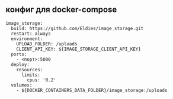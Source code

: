 ## конфиг для docker-compose

    image_storage:
      build: https://github.com/Eldies/image_storage.git
      restart: always
      environment:
        UPLOAD_FOLDER: /uploads
        CLIENT_API_KEY: ${IMAGE_STORAGE_CLIENT_API_KEY}
      ports:
        - <порт>:5000
      deploy:
        resources:
          limits:
            cpus: '0.2'
      volumes:
        - ${DOCKER_CONTAINERS_DATA_FOLDER}/image_storage:/uploads
